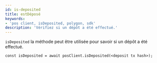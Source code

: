```yaml
---
id: is-deposited
title: estDéposé
keywords:
- 'pos client, isDeposited, polygon, sdk'
description: 'Vérifiez si un dépôt a été effectué.'
---
```


`isDeposited` la méthode peut être utilisée pour savoir si un dépôt a été effectué.

```
const isDeposited = await posClient.isDeposited(<deposit tx hash>);
```
